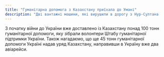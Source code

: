 ```yaml
---
title: "Гуманітарна допомога з Казахстану приїхала до Умані"
description: "Дві вантажні машини, які вирушили в дорогу з Нур-Султана 11 березня вчора ввечері (28 березня) приїхали до пункту призначення в Україні в Умань (Черкаська область) і на даний момент вантаж гуманітарної допомоги розподіляються по регіонах Київської області, що найбільш постраждали"
---
```


З початку війни до України вже доставлено із Казахстану понад 100 тонн гуманітарної допомоги, яку зібрали волонтери Штабу гуманітарної підтримки України. Також нагадаємо, що ще 45 тонн гуманітарної допомоги Україні надав уряд Казахстану, направивши в Україну вже два авіарейси.